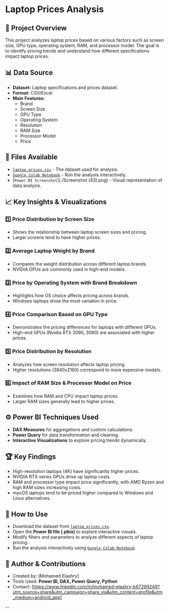 # Laptop Prices Analysis

## 📌 Project Overview
This project analyzes laptop prices based on various factors such as screen size, GPU type, operating system, RAM, and processor model. The goal is to identify pricing trends and understand how different specifications impact laptop prices.

## 📊 Data Source
- **Dataset:** Laptop specifications and prices dataset.
- **Format:** CSV/Excel
- **Main Features:**
  - Brand
  - Screen Size
  - GPU Type
  - Operating System
  - Resolution
  - RAM Size
  - Processor Model
  - Price

## 📂 Files Available
- [`laptop_prices.csv`](./laptop_prices.csv) - The dataset used for analysis.
- [`Google Colab Notebook`](https://colab.research.google.com/drive/1PPja0Dtif_jE1hLwCC_R6b3IbXw_FZX_) - Run the analysis interactively.
- [`Power BI Screenshot`](./Screenshot (43).png) - Visual representation of data analysis.

## 📈 Key Insights & Visualizations

### 1️⃣ **Price Distribution by Screen Size**
- Shows the relationship between laptop screen sizes and pricing.
- Larger screens tend to have higher prices.

### 2️⃣ **Average Laptop Weight by Brand**
- Compares the weight distribution across different laptop brands.
- NVIDIA GPUs are commonly used in high-end models.

### 3️⃣ **Price by Operating System with Brand Breakdown**
- Highlights how OS choice affects pricing across brands.
- Windows laptops show the most variation in price.

### 4️⃣ **Price Comparison Based on GPU Type**
- Demonstrates the pricing differences for laptops with different GPUs.
- High-end GPUs (Nvidia RTX 3090, 3080) are associated with higher prices.

### 5️⃣ **Price Distribution by Resolution**
- Analyzes how screen resolution affects laptop pricing.
- Higher resolutions (3840x2160) correspond to more expensive models.

### 6️⃣ **Impact of RAM Size & Processor Model on Price**
- Examines how RAM and CPU impact laptop prices.
- Larger RAM sizes generally lead to higher prices.

## ⚙️ Power BI Techniques Used
- **DAX Measures** for aggregations and custom calculations.
- **Power Query** for data transformation and cleaning.
- **Interactive Visualizations** to explore pricing trends dynamically.

## 🏆 Key Findings
- High-resolution laptops (4K) have significantly higher prices.
- NVIDIA RTX series GPUs drive up laptop costs.
- RAM and processor type impact price significantly, with AMD Ryzen and high RAM sizes increasing costs.
- macOS laptops tend to be priced higher compared to Windows and Linux alternatives.

## 🔗 How to Use
- Download the dataset from [`laptop_prices.csv`](./laptop_prices.csv).
- Open the **Power BI file (.pbix)** to explore interactive visuals.
- Modify filters and parameters to analyze different aspects of laptop pricing.
- Run the analysis interactively using [`Google Colab Notebook`](https://colab.research.google.com/drive/1PPja0Dtif_jE1hLwCC_R6b3IbXw_FZX_).

## 📢 Author & Contributions
- Created by: [Mohamed Elashry]
- Tools Used: **Power BI, DAX, Power Query, Python**
- Contact: [https://www.linkedin.com/in/mohamed-elashry-b67299249?utm_source=share&utm_campaign=share_via&utm_content=profile&utm_medium=android_app]

--
